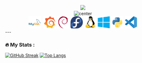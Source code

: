<div id="header" align="center">
  <img src="https://media.giphy.com/media/QpVUMRUJGokfqXyfa1/giphy.gif" width="400"/>
  </div>
  <div id="header" align="center">
  <img src="https://komarev.com/ghpvc/?username=PMR-kod&style=flat-square&color=blue" alt="center"/>
  </div>
  

  <div id="header" align="center">
  <img src="https://github.com/devicons/devicon/blob/master/icons/mysql/mysql-original-wordmark.svg" title="MySQL"  alt="MySQL" width="40" height="40"/>&nbsp;
  <img src="https://github.com/devicons/devicon/blob/master/icons/grafana/grafana-original.svg" title="grafana"  alt="grafana" width="40" height="40"/>
    <img src="https://github.com/devicons/devicon/blob/master/icons/debian/debian-original.svg" title="debian"  alt="debian" width="40" height="40"/>
   <img src="https://github.com/devicons/devicon/blob/master/icons/fedora/fedora-original.svg" title="debian"  alt="debian" width="40" height="40"/>
   <img src="https://github.com/devicons/devicon/blob/master/icons/linux/linux-original.svg" title="Linux"  alt="Linux" width="40" height="40"/>
    <img src="https://github.com/devicons/devicon/blob/master/icons/windows8/windows8-original.svg" title="Windows"  alt="Windows" width="40" height="40"/>
 <img src="https://github.com/devicons/devicon/blob/master/icons/python/python-original.svg" title="Python" **alt="Python" width="40" height="40"/>
 <img src="https://github.com/devicons/devicon/blob/master/icons/vscode/vscode-original.svg" title="VSCode" **alt="VSCode" width="40" height="40"/>
</div>
---

### :fire: My Stats :
[![GitHub Streak](http://github-readme-streak-stats.herokuapp.com?user=PMR-kod&theme=dark&background=000000)](https://git.io/streak-stats)
[![Top Langs](https://github-readme-stats.vercel.app/api/top-langs/?username=PMR-kod&layout=compact&theme=vision-friendly-dark)](https://github.com/anuraghazra/github-readme-stats)
